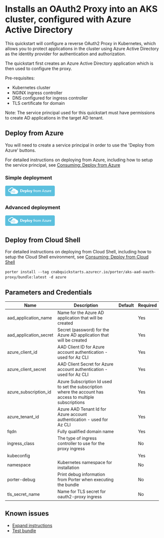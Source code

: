 # Installs an OAuth2 Proxy into an AKS cluster, configured with Azure Active Directory

This quickstart will configure a reverse OAuth2 Proxy in Kubernetes, which allows you to protect applications in the cluster using Azure Active Directory as the identity provider for authentication and authorization.

The quickstart first creates an Azure Active Directory application which is then used to configure the proxy. 

Pre-requisites:
- Kubernetes cluster
- NGINX ingress controller
- DNS configured for ingress controller
- TLS certificate for domain

Note:
The service principal used for this quickstart must have permissions to create AD applications in the target AD tenant.

## Deploy from Azure


You will need to create a service principal in order to use the 'Deploy from Azure' buttons.


For detailed instructions on deploying from Azure, including how to setup the service principal, see [Consuming: Deploy from Azure](../../docs/consuming.md#deploy-from-azure)

### Simple deployment


<a href="https://portal.azure.com/#create/Microsoft.Template/uri/https%3A%2F%2Fraw.githubusercontent.com%2FAzure%2Fazure-cnab-quickstarts%2Fmaster%2Fporter%2Faks-aad-oauth-proxy%2Fazuredeploy-simple.json" target="_blank"><img src="https://raw.githubusercontent.com/endjin/CNAB.Quickstarts/master/images/Deploy-from-Azure.png"/></a>

### Advanced deployment


<a href="https://portal.azure.com/#create/Microsoft.Template/uri/https%3A%2F%2Fraw.githubusercontent.com%2FAzure%2Fazure-cnab-quickstarts%2Fmaster%2Fporter%2Faks-aad-oauth-proxy%2Fazuredeploy-advanced.json" target="_blank"><img src="https://raw.githubusercontent.com/endjin/CNAB.Quickstarts/master/images/Deploy-from-Azure.png"/></a>


## Deploy from Cloud Shell


For detailed instructions on deploying from Cloud Shell, including how to setup the Cloud Shell environment, see [Consuming: Deploy from Cloud Shell](../../docs/consuming.md#deploy-from-cloud-shell)


```porter install --tag cnabquickstarts.azurecr.io/porter/aks-aad-oauth-proxy/bundle:latest -d azure```


## Parameters and Credentials

 | Name | Description | Default | Required | 
 | --- | --- | --- | --- | 
 | aad_application_name | Name for the Azure AD application that will be created |  | Yes
aad_application_secret | Secret (password) for the Azure AD application that will be created |  | Yes
azure_client_id | AAD Client ID for Azure account authentication - used for Az CLI |  | Yes
azure_client_secret | AAD Client Secret for Azure account authentication - used for Az CLI |  | Yes
azure_subscription_id | Azure Subscription Id used to set the subscription where the account has access to multiple subscriptions |  | Yes
azure_tenant_id | Azure AAD Tenant Id for Azure account authentication  - used for Az CLI |  | Yes
fqdn | Fully qualified domain name |  | Yes
ingress_class | The type of ingress controller to use for the proxy ingress |  | No
kubeconfig |  |  | Yes
namespace | Kubernetes namespace for installation |  | No
porter-debug | Print debug information from Porter when executing the bundle |  | No
tls_secret_name | Name for TLS secret for oauth2-proxy ingress |  | No | 


## Known issues

- [Expand instructions](https://github.com/Azure/azure-cnab-quickstarts/issues/62)
- [Test bundle](https://github.com/Azure/azure-cnab-quickstarts/issues/75)